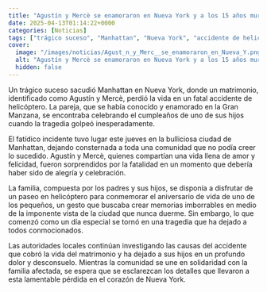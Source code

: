 ```yaml
---
title: "Agustín y Mercè se enamoraron en Nueva York y a los 15 años murieron enseñándosela a sus hijos desde el helicóptero"
date: 2025-04-13T01:14:22+0000
categories: [Noticias]
tags: ["trágico suceso", "Manhattan", "Nueva York", "accidente de helicóptero", "fatalidad", "comunidad", "familia", "autoridades locales", "investigación", "causa del accidente", "hijos", "solidaridad", "pérdida", "Nueva York."]
cover:
  image: "/images/noticias/Agust_n_y_Merc__se_enamoraron_en_Nueva_Y.png"
  alt: "Agustín y Mercè se enamoraron en Nueva York y a los 15 años murieron enseñándosela a sus hijos desde el helicóptero"
  hidden: false
---
```


Un trágico suceso sacudió Manhattan en Nueva York, donde un matrimonio, identificado como Agustín y Mercè, perdió la vida en un fatal accidente de helicóptero. La pareja, que se había conocido y enamorado en la Gran Manzana, se encontraba celebrando el cumpleaños de uno de sus hijos cuando la tragedia golpeó inesperadamente.

El fatídico incidente tuvo lugar este jueves en la bulliciosa ciudad de Manhattan, dejando consternada a toda una comunidad que no podía creer lo sucedido. Agustín y Mercè, quienes compartían una vida llena de amor y felicidad, fueron sorprendidos por la fatalidad en un momento que debería haber sido de alegría y celebración.

La familia, compuesta por los padres y sus hijos, se disponía a disfrutar de un paseo en helicóptero para conmemorar el aniversario de vida de uno de los pequeños, un gesto que buscaba crear memorias imborrables en medio de la imponente vista de la ciudad que nunca duerme. Sin embargo, lo que comenzó como un día especial se tornó en una tragedia que ha dejado a todos conmocionados.

Las autoridades locales continúan investigando las causas del accidente que cobró la vida del matrimonio y ha dejado a sus hijos en un profundo dolor y desconsuelo. Mientras la comunidad se une en solidaridad con la familia afectada, se espera que se esclarezcan los detalles que llevaron a esta lamentable pérdida en el corazón de Nueva York.
